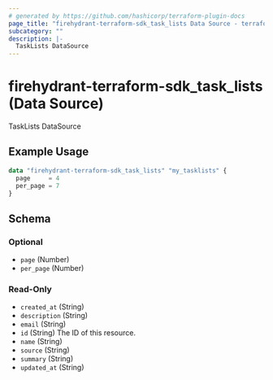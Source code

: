 ```yaml
---
# generated by https://github.com/hashicorp/terraform-plugin-docs
page_title: "firehydrant-terraform-sdk_task_lists Data Source - terraform-provider-firehydrant-terraform-sdk"
subcategory: ""
description: |-
  TaskLists DataSource
---
```


# firehydrant-terraform-sdk_task_lists (Data Source)

TaskLists DataSource

## Example Usage

```terraform
data "firehydrant-terraform-sdk_task_lists" "my_tasklists" {
  page     = 4
  per_page = 7
}
```

<!-- schema generated by tfplugindocs -->
## Schema

### Optional

- `page` (Number)
- `per_page` (Number)

### Read-Only

- `created_at` (String)
- `description` (String)
- `email` (String)
- `id` (String) The ID of this resource.
- `name` (String)
- `source` (String)
- `summary` (String)
- `updated_at` (String)
